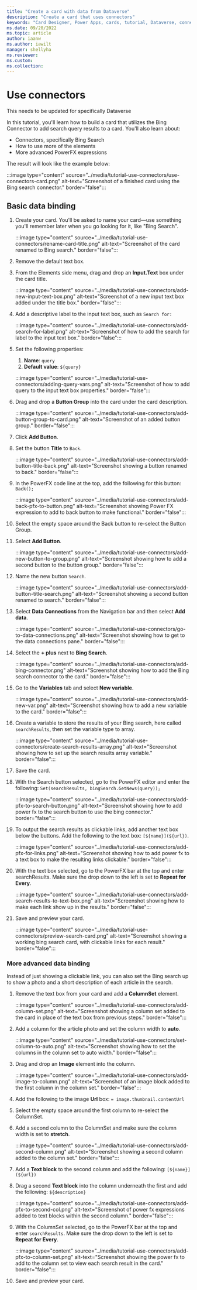 ```yaml
---
title: "Create a card with data from Dataverse"
description: "Create a card that uses connectors"
keywords: "Card Designer, Power Apps, cards, tutorial, Dataverse, connectors"
ms.date: 09/20/2022
ms.topic: article
author: iaanw
ms.author: iawilt
manager: shellyha
ms.reviewer: 
ms.custom: 
ms.collection: 
---
```


# Use connectors

This needs to be updated for specifically Dataverse

In this tutorial, you'll learn how to build a card that utilizes the Bing Connector to add search query results to a card. You'll also learn about:

- Connectors, specifically Bing Search
- How to use more of the elements
- More advanced PowerFX expressions

The result will look like the example below:

:::image type="content" source="../media/tutorial-use-connectors/use-connectors-card.png" alt-text="Screenshot of a finished card using the Bing search connector." border="false":::

## Basic data binding

1. Create your card. You'll be asked to name your card&mdash;use something you'll remember later when you go looking for it, like "Bing Search".

   :::image type="content" source="../media/tutorial-use-connectors/rename-card-title.png" alt-text="Screenshot of the card renamed to Bing search." border="false":::

1. Remove the default text box.

1. From the Elements side menu, drag and drop an **Input.Text** box under the card title.

   :::image type="content" source="../media/tutorial-use-connectors/add-new-input-text-box.png" alt-text="Screenshot of a new input text box added under the title box." border="false":::

1. Add a descriptive label to the input text box, such as `Search for:`

   :::image type="content" source="../media/tutorial-use-connectors/add-search-for-label.png" alt-text="Screenshot of how to add the search for label to the input text box." border="false":::

1. Set the following properties:
   1. **Name**: `query`
   1. **Default value**: `${query}`

   :::image type="content" source="../media/tutorial-use-connectors/adding-query-vars.png" alt-text="Screenshot of how to add query to the input text box properties." border="false":::

1. Drag and drop a **Button Group** into the card under the card description.

   :::image type="content" source="../media/tutorial-use-connectors/add-button-group-to-card.png" alt-text="Screenshot of an added button group." border="false":::

1. Click **Add Button**.

1. Set the button **Title** to `Back`.

   :::image type="content" source="../media/tutorial-use-connectors/add-button-title-back.png" alt-text="Screenshot showing a button renamed to back." border="false":::

1. In the PowerFX code line at the top, add the following for this button: `Back();`

   :::image type="content" source="../media/tutorial-use-connectors/add-back-pfx-to-button.png" alt-text="Screenshot showing Power FX expression to add to back button to make functional." border="false":::

1. Select the empty space around the Back button to re-select the Button Group.

1. Select **Add Button**.

   :::image type="content" source="../media/tutorial-use-connectors/add-new-button-to-group.png" alt-text="Screenshot showing how to add a second button to the button group." border="false":::

1. Name the new button `Search`.

   :::image type="content" source="../media/tutorial-use-connectors/add-button-title-search.png" alt-text="Screenshot showing a second button renamed to search." border="false":::

1. Select **Data Connections** from the Navigation bar and then select **Add data**.

   :::image type="content" source="../media/tutorial-use-connectors/go-to-data-connections.png" alt-text="Screenshot showing how to get to the data connections pane." border="false":::

1. Select the **+ plus** next to **Bing Search**.

   :::image type="content" source="../media/tutorial-use-connectors/add-bing-connector.png" alt-text="Screenshot showing how to add the Bing search connector to the card." border="false":::

1. Go to the **Variables** tab and select **New variable**.

   :::image type="content" source="../media/tutorial-use-connectors/add-new-var.png" alt-text="Screenshot showing how to add a new variable to the card." border="false":::

1. Create a variable to store the results of your Bing search, here called `searchResults`, then set the variable type to array.

   :::image type="content" source="../media/tutorial-use-connectors/create-search-results-array.png" alt-text="Screenshot showing how to set up the search results array variable." border="false":::

1. Save the card.

1. With the Search button selected, go to the PowerFX editor and enter the following: `Set(searchResults, bingSearch.GetNews(query));`

   :::image type="content" source="../media/tutorial-use-connectors/add-pfx-to-search-button.png" alt-text="Screenshot showing how to add power fx to the search button to use the bing connector." border="false":::

1. To output the search results as clickable links, add another text box below the buttons. Add the following to the text box: `[${name}](${url})`.

   :::image type="content" source="../media/tutorial-use-connectors/add-pfx-for-links.png" alt-text="Screenshot showing how to add power fx to a text box to make the resulting links clickable." border="false":::

1. With the text box selected, go to the PowerFX bar at the top and enter searchResults. Make sure the drop down to the left is set to **Repeat for Every**.

   :::image type="content" source="../media/tutorial-use-connectors/add-search-results-to-text-box.png" alt-text="Screenshot showing how to make each link show up in the results." border="false":::

1. Save and preview your card.

   :::image type="content" source="../media/tutorial-use-connectors/preview-search-card.png" alt-text="Screenshot showing a working bing search card, with clickable links for each result." border="false":::

### More advanced data binding

Instead of just showing a clickable link, you can also set the Bing search up to show a photo and a short description of each article in the search.

1. Remove the text box from your card and add a **ColumnSet** element.

   :::image type="content" source="../media/tutorial-use-connectors/add-column-set.png" alt-text="Screenshot showing a column set added to the card in place of the text box from previous steps." border="false":::

1. Add a column for the article photo and set the column width to **auto**.

   :::image type="content" source="../media/tutorial-use-connectors/set-column-to-auto.png" alt-text="Screenshot showing how to set the columns in the column set to auto width." border="false":::

1. Drag and drop an **Image** element into the column.

   :::image type="content" source="../media/tutorial-use-connectors/add-image-to-column.png" alt-text="Screenshot of an image block added to the first column in the column set." border="false":::

1. Add the following to the image **Url** box: `= image.thumbnail.contentUrl`

1. Select the empty space around the first column to re-select the ColumnSet.

1. Add a second column to the ColumnSet and make sure the column width is set to **stretch**.

   :::image type="content" source="../media/tutorial-use-connectors/add-second-column.png" alt-text="Screenshot showing a second column added to the column set." border="false":::

1. Add a **Text block** to the second column and add the following: `[${name}](${url})`

1. Drag a second **Text block** into the column underneath the first and add the following: `${description}`

   :::image type="content" source="../media/tutorial-use-connectors/add-pfx-to-second-col.png" alt-text="Screenshot of power fx expressions added to text blocks within the second column." border="false":::

1. With the ColumnSet selected, go to the PowerFX bar at the top and enter `searchResults`. Make sure the drop down to the left is set to **Repeat for Every**.

   :::image type="content" source="../media/tutorial-use-connectors/add-pfx-to-column-set.png" alt-text="Screenshot showing the power fx to add to the column set to view each search result in the card." border="false":::

1. Save and preview your card.
